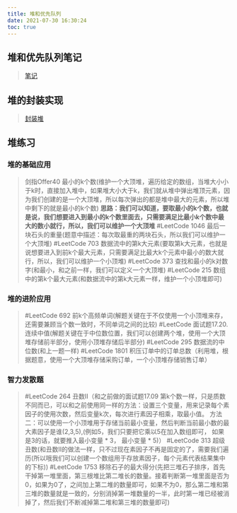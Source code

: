 ```yaml
---
title: 堆和优先队列
date: 2021-07-30 16:30:24
toc: true
---
```


## 堆和优先队列笔记
>[笔记](/All/algorithm/Heap/know "堆和优先队列笔记")

## 堆的封装实现
>[封装堆](/All/algorithm/Heap/package "封装堆")

## 堆练习
### 堆的基础应用
>剑指Offer40 最小的k个数(维护一个大顶堆，遍历给定的数组，当堆大小小于k时，直接加入堆中，如果堆大小大于k，我们就从堆中弹出堆顶元素，因为我们创建的是一个大顶堆，所以每次弹出的都是堆中最大的元素，所以堆中剩下的就是最小的k个数)
**思路：我们可以知道，要取最小的k个数，也就是说，我们想要进入到最小的k个数里面去，只需要满足比最小k个数中最大的数小就行，所以，我们可以维护一个大顶堆**
>#LeetCode 1046 最后一块石头的重量(题意中描述：每次取最重的两块石头，所以我们可以维护一个大顶堆)
>#LeetCode 703 数据流中的第k大元素(要取第k大元素，也就是说想要进入到前k个最大元素，只需要满足比最大k个元素中最小的数大就行，所以，我们可以维护一个小顶堆)
>#LeetCode 373 查找和最小的k对数字(和最小，和之前一样，我们可以定义一个大顶堆)
>#LeetCode 215 数组中的第k个最大元素(和数据流中的第k大元素一样，维护一个小顶堆即可)

### 堆的进阶应用
>#LeetCode 692 前k个高频单词(解题关键在于不仅使用一个小顶堆来存，还需要兼顾当个数一致时，不同单词之间的比较)
>#LeetCode 面试题17.20.连续中值(解题关键在于中位数位置，我们可以创建两个堆，使用一个大顶堆存储前半部分，使用小顶堆存储后半部分)
>#LeetCode 295 数据流的中位数(和上一题一样)
>#LeetCode 1801 积压订单中的订单总数（利用堆，根据题意，使用一个大顶堆存储采购订单，一个小顶堆存储销售订单）

### 智力发散题
>#LeetCode 264 丑数II（和之前做的面试题17.09 第k个数一样，只是质数不同而已，可以和之前使用同一样的方法：设置三个变量，用来记录每个素因子的使用次数，然后变量k次，每次进行素因子相乘，取最小值。  方法二：可以使用一个小顶堆用于存储当前最小变量，然后判断当前最小数的最大素因子是谁(2,3,5),(例如5，我们只要把它乘以5在加入数组即可， 如果是3的话，就要推入最小变量 * 3， 最小变量 * 5)）
>#LeetCode 313 超级丑数(和丑数II的做法一样，只不过现在素因子不再是固定的了，需要我们遍历(所以哦我们可以创建一个数组用于存放素因子，每个元素代表结果集中的下标))
>#LeetCode 1753 移除石子的最大得分(先把三堆石子排序，首先干掉第一堆里面，第三根堆比第二堆长的数量。接着判断第一堆里面是否为0，如果为0了，之间加上第二堆的数量即可，如果不为0，那么第二堆和第三堆的数量就是一致的，分别消掉第一堆数量的一半，此时第一堆已经被消掉了，然后我们不断减掉第二堆和第三堆的数量即可)

